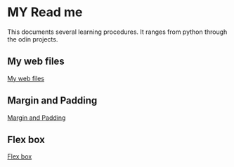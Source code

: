 # MY Read me
This documents several learning procedures. It ranges from python through the odin projects.


## My web files
<a href="https://github.com/olabiyitobidavid/planets/tree/main/my_web_files"> My web files</a>

## Margin and Padding
<a href="https://github.com/olabiyitobidavid/planets/tree/main/margin-and-padding">Margin and Padding</a>

## Flex box
<a href="https://github.com/olabiyitobidavid/planets/tree/main/flex-box">Flex box</a>